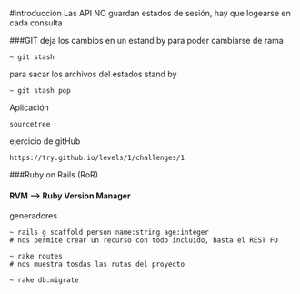 #introducción
Las API NO guardan estados de sesión, hay que logearse en cada consulta

###GIT
deja los cambios en un estand by para poder cambiarse de rama

    ~ git stash

para sacar los archivos del estados stand by

    ~ git stash pop

Aplicación

    sourcetree

ejercicio de gitHub

    https://try.github.io/levels/1/challenges/1

###Ruby on Rails (RoR)
#### RVM --> Ruby Version Manager

generadores

    ~ rails g scaffold person name:string age:integer
    # nos permite crear un recurso con todo incluido, hasta el REST FU

    ~ rake routes
    # nos muestra tosdas las rutas del proyecto

    ~ rake db:migrate
